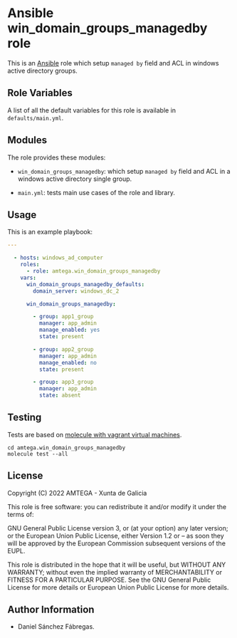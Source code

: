 # Ansible win_domain_groups_managedby role

This is an [Ansible](http://www.ansible.com) role which setup `managed by` field and ACL in windows active directory groups.

## Role Variables

A list of all the default variables for this role is available in `defaults/main.yml`.

## Modules

The role provides these modules:

- `win_domain_groups_managedby`: which setup `managed by` field and ACL in a windows active directory single group.


- `main.yml`: tests main use cases of the role and library.

## Usage

This is an example playbook:

```yaml
---

  - hosts: windows_ad_computer
    roles:
      - role: amtega.win_domain_groups_managedby
    vars:
      win_domain_groups_managedby_defaults:
        domain_server: windows_dc_2

      win_domain_groups_managedby:

        - group: app1_group
          manager: app_admin
          manage_enabled: yes
          state: present

        - group: app2_group
          manager: app_admin
          manage_enabled: no
          state: present

        - group: app3_group
          manager: app_admin
          state: absent
```

## Testing

Tests are based on [molecule with vagrant virtual machines](https://molecule.readthedocs.io/en/latest/installation.html).

```shell
cd amtega.win_domain_groups_managedby
molecule test --all
```

## License

Copyright (C) 2022 AMTEGA - Xunta de Galicia

This role is free software: you can redistribute it and/or modify it under the terms of:

GNU General Public License version 3, or (at your option) any later version; or the European Union Public License, either Version 1.2 or – as soon they will be approved by the European Commission ­subsequent versions of the EUPL.

This role is distributed in the hope that it will be useful, but WITHOUT ANY WARRANTY; without even the implied warranty of MERCHANTABILITY or FITNESS FOR A PARTICULAR PURPOSE.  See the GNU General Public License for more details or European Union Public License for more details.

## Author Information

- Daniel Sánchez Fábregas.
